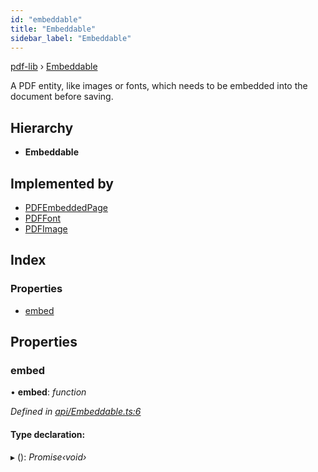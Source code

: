 ```yaml
---
id: "embeddable"
title: "Embeddable"
sidebar_label: "Embeddable"
---
```


[pdf-lib](../index.md) › [Embeddable](embeddable.md)

A PDF entity, like images or fonts, which needs to be embedded into the
document before saving.

## Hierarchy

* **Embeddable**

## Implemented by

* [PDFEmbeddedPage](../classes/pdfembeddedpage.md)
* [PDFFont](../classes/pdffont.md)
* [PDFImage](../classes/pdfimage.md)

## Index

### Properties

* [embed](embeddable.md#embed)

## Properties

###  embed

• **embed**: *function*

*Defined in [api/Embeddable.ts:6](https://github.com/Hopding/pdf-lib/blob/b693c81/src/api/Embeddable.ts#L6)*

#### Type declaration:

▸ (): *Promise‹void›*

